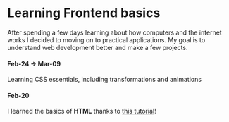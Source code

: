 # Learning Frontend basics

After spending a few days learning about how computers and the internet works
I decided to moving on to practical applications. My goal is to understand
web development better and make a few projects.

#### Feb-24 -> Mar-09
Learning CSS essentials, including transformations and animations

#### Feb-20
I learned the basics of **HTML** thanks to 
[this tutorial](https://youtu.be/HGTJBPNC-Gw?si=40-EgLgE5XYCWGhq)!